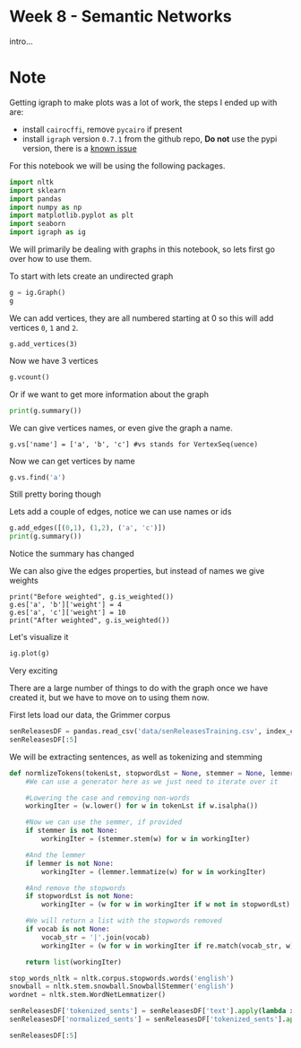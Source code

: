 # Week 8 - Semantic Networks

intro...

# Note

Getting igraph to make plots was a lot of work, the steps I ended up with are:

+ install `cairocffi`, remove `pycairo` if present
+ install `igraph` version `0.7.1` from the github repo, **Do not** use the pypi version, there is a [known issue](https://github.com/igraph/python-igraph/issues/89)

For this notebook we will be using the following packages.

``` python
import nltk
import sklearn
import pandas
import numpy as np
import matplotlib.pyplot as plt
import seaborn
import igraph as ig
```

We will primarily be dealing with graphs in this notebook, so lets first go over how to use them.

To start with lets create an undirected graph


``` python
g = ig.Graph()
g
```

We can add vertices, they are all numbered starting at 0 so this will add vertices `0`, `1` and `2`.

```
g.add_vertices(3)
```

Now we have 3 vertices

``` python
g.vcount()
```

Or if we want to get more information about the graph

```python
print(g.summary())
```

We can give vertices names, or even give the graph a name.

```
g.vs['name'] = ['a', 'b', 'c'] #vs stands for VertexSeq(uence)
```

Now we can get vertices by name

```python
g.vs.find('a')
```

Still pretty boring though

Lets add a couple of edges, notice we can use names or ids

``` python
g.add_edges([(0,1), (1,2), ('a', 'c')])
print(g.summary())
```

Notice the summary has changed

We can also give the edges properties, but instead of names we give weights

```
print("Before weighted", g.is_weighted())
g.es['a', 'b']['weight'] = 4
g.es['a', 'c']['weight'] = 10
print("After weighted", g.is_weighted())
```

Let's visualize it

```python
ig.plot(g)
```

Very exciting

There are a large number of things to do with the graph once we have created it, but we have to move on to using them now.

First lets load our data, the Grimmer corpus

``` python
senReleasesDF = pandas.read_csv('data/senReleasesTraining.csv', index_col = 0)
senReleasesDF[:5]
```

We will be extracting sentences, as well as tokenizing and stemming

```python
def normlizeTokens(tokenLst, stopwordLst = None, stemmer = None, lemmer = None, vocab = None):
    #We can use a generator here as we just need to iterate over it

    #Lowering the case and removing non-words
    workingIter = (w.lower() for w in tokenLst if w.isalpha())

    #Now we can use the semmer, if provided
    if stemmer is not None:
        workingIter = (stemmer.stem(w) for w in workingIter)

    #And the lemmer
    if lemmer is not None:
        workingIter = (lemmer.lemmatize(w) for w in workingIter)

    #And remove the stopwords
    if stopwordLst is not None:
        workingIter = (w for w in workingIter if w not in stopwordLst)

    #We will return a list with the stopwords removed
    if vocab is not None:
        vocab_str = '|'.join(vocab)
        workingIter = (w for w in workingIter if re.match(vocab_str, w))

    return list(workingIter)

stop_words_nltk = nltk.corpus.stopwords.words('english')
snowball = nltk.stem.snowball.SnowballStemmer('english')
wordnet = nltk.stem.WordNetLemmatizer()
```

``` python
senReleasesDF['tokenized_sents'] = senReleasesDF['text'].apply(lambda x: [nltk.word_tokenize(s) for s in nltk.sent_tokenize(x)])
senReleasesDF['normalized_sents'] = senReleasesDF['tokenized_sents'].apply(lambda x: [normlizeTokens(s, stopwordLst = stop_words_nltk, stemmer = None) for s in x])

senReleasesDF[:5]
```
